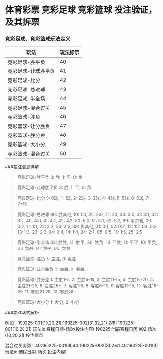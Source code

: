 # 体育彩票 竞彩足球 竞彩篮球 投注验证，及其拆票

### 竞彩足球、竞彩篮球玩法定义

|  玩法   | 玩法标示  |
|  ----  | ----  | 
| 竞彩足球-胜平负  | 40 | 
| 竞彩足球-让球胜平负  | 41 | 
| 竞彩足球-比分  | 42 | 
| 竞彩足球-总进球  | 43 | 
| 竞彩足球-半全场  | 44 | 
| 竞彩足球-混合过关  | 45 |   
| 竞彩篮球-胜负  | 46 |    
| 竞彩篮球-让分胜负  | 47 |   
| 竞彩篮球-胜分差  | 48 |    
| 竞彩篮球-大小分  | 49 |    
| 竞彩篮球-混合过关  | 50 | 

###投注信息详解

>竞彩足球-胜平负  3: 胜, 1: 平, 0: 负

>竞彩足球-让球胜平负  3: 胜, 1: 平, 0: 负

>竞彩足球-比分 0: 0球, 1: 1球, 2: 2球, 3: 3球, 4: 4球, 5: 5球, 6: 6球, 7: 7+球

>竞彩足球-总进球 90: 胜其他, 10: 1:0, 20: 2:0, 21: 2:1, 30: 3:0, 31: 3:1, 32: 3:2, 40: 4:0, 41: 4:1, 42: 4:2, 50: 5:0, 51: 5:1, 52: 5:2, 99: 平其他, 00: 0:0, 11: 1:1, 22: 2:2, 33: 3:3, 09: 负其他, 01: 0:1, 02: 0:2, 12: 1:2, 03: 0:3, 13: 1:3, 23: 2:3, 04: 0:4, 14: 1:4, 24: 2:4, 05: 0:5, 15: 1:5, 25: 2:5

>竞彩足球-半全场  33: 胜胜, 31: 胜平, 30: 胜负, 13: 平胜, 11: 平平, 10: 平负, 03: 负胜, 01: 负平, 00: 负负


>竞彩篮球-胜负  3: 主胜, 0: 客胜

>竞彩篮球-让分胜负  3: 主胜, 0: 客胜



>竞彩篮球-胜分差  1: 主胜1-5, 2: 主胜6-10, 3: 主胜11-15, 4: 主胜16-20, 5: 主胜21-25, 6: 主胜26+, 7: 客胜1-5, 8: 客胜6-10, 9: 客胜11-15, 10: 客胜16-20, 11: 客胜21-25, 12: 客胜26+

>竞彩篮球-大小分  1: 大分, 2: 小分

###投注格式解析

例如：190225-001(10,20,21);190225-002(31,32,21)  2串1
190225-001(10,20,21) 玩法id:赛程日期-场次(投注内容)
190225:当前赛程日历
002:场次
(10,20,21):投注信息

混合过关实例：40:190225-001(3);40:190225-002(3)  2串1
40:190225-001(3) 玩法id:赛程日期-场次(投注内容)

